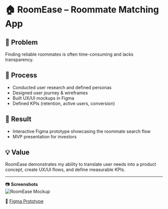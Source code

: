 # 🏠 RoomEase – Roommate Matching App  

## 📌 Problem  
Finding reliable roommates is often time-consuming and lacks transparency.  

## 🔄 Process  
- Conducted user research and defined personas  
- Designed user journey & wireframes  
- Built UX/UI mockups in Figma  
- Defined KPIs (retention, active users, conversion)  

## 🎯 Result  
- Interactive Figma prototype showcasing the roommate search flow  
- MVP presentation for investors  

## 💡 Value  
RoomEase demonstrates my ability to translate user needs into a product concept, create UX/UI flows, and define measurable KPIs.  

---

📷 **Screenshots**  
![RoomEase Mockup](./mockup.png)

🔗 [Figma Prototype](https://figma.com/your-link-here)  
